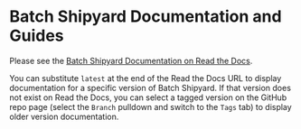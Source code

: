 # Batch Shipyard Documentation and Guides
Please see the
[Batch Shipyard Documentation on Read the Docs](https://batch-shipyard.readthedocs.io/).

You can substitute `latest` at the end of the Read the Docs URL to display
documentation for a specific version of Batch Shipyard. If that version does
not exist on Read the Docs, you can select a tagged version on the GitHub
repo page (select the `Branch` pulldown and switch to the `Tags` tab) to
display older version documentation.
